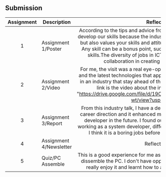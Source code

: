 ## Submission
| Assignment | Description  | Reflection |
| :-----: |  ------ | :-----: | 
| 1 | Assignment 1/Poster | According to the tips and advice from the speakers, it is important to develop our skills because the industry not only considers your CGPA but also values your skills and attitude towards learning new things. Any skill can be a bonus point, such as communication and design skills.The diversity of jobs in ICT highlights the importance of collaboration in creating high-quality products. | 
| 2 | Assignment 2/Video | For me, the visit was a real eye-opener. I learnt a lot of different job and the latest technologies that applied in industry. I hope I can work in an industry that stay ahead of the curve such as UTMDigital. This link is the video about the industry visit to UTMDigital "https://drive.google.com/file/d/19CXT6zDv0II_Y_acRiDPgoLa8tQnA-wt/view?usp=drivesdk" | 
| 3 | Assignment 3/Report | From this industry talk, I have a deeper understanding of my future career direction and it enhanced my interest in working as a system developer in the future. I found out that is quite interesting when working as a system developer, different from my stereotype which is I think it is a boring jobs before take part in this industry talk. | 
| 4 | Assignment 4/Newsletter | Reflection 4 |
| 5 | Quiz/PC Assemble | This is a good experience for me as it is my first time to assemble and dissemble the PC. I don't have opporturnity to do this task before, I really enjoy it and learnt how to assemble and dissemble a PC. |
